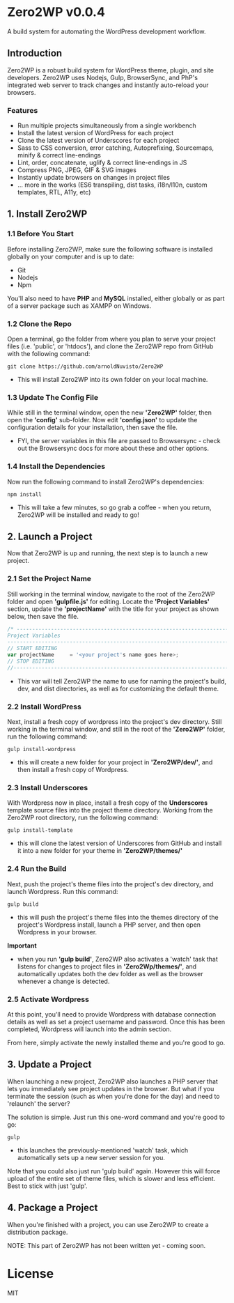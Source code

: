 # Zero2WP v0.0.4
A build system for automating the WordPress development workflow.

## Introduction
Zero2WP is a robust build system for WordPress theme, plugin, and site developers. Zero2WP uses Nodejs, Gulp, BrowserSync, and PhP's integrated web server to track changes and instantly auto-reload your browsers. 

### Features
- Run multiple projects simultaneously from a single workbench
- Install the latest version of WordPress for each project
- Clone the latest version of Underscores for each project
- Sass to CSS conversion, error catching, Autoprefixing, Sourcemaps, minify & correct line-endings
- Lint, order, concatenate, uglify & correct line-endings in JS
- Compress PNG, JPEG, GIF & SVG images
- Instantly update browsers on changes in project files
- ... more in the works (ES6 transpiling, dist tasks, i18n/l10n, custom templates, RTL, A11y, etc)

## 1. Install Zero2WP

### 1.1 Before You Start

Before installing Zero2WP, make sure the following software is installed globally on your computer and is up to date:

- Git
- Nodejs
- Npm

You'll also need to have **PHP** and **MySQL** installed, either globally or as part of a server package such as XAMPP on Windows.

### 1.2 Clone the Repo

Open a terminal, go the folder from where you plan to serve your project files (i.e. 'public', or 'htdocs'), and clone the Zero2WP repo from GitHub with the following command:

```
git clone https://github.com/arnoldNuvisto/Zero2WP
```

- This will install Zero2WP into its own folder on your local machine. 

### 1.3 Update The Config File

While still in the terminal window, open the new **'Zero2WP'** folder, then open the **'config'** sub-folder. Now edit **'config.json'** to update the configuration details for your installation, then save the file.

- FYI, the server variables in this file are passed to Browsersync - check out the Browsersync docs for more about these and other options.

### 1.4 Install the Dependencies

Now run the following command to install Zero2WP's dependencies:

```
npm install
```

- This will take a few minutes, so go grab a coffee - when you return, Zero2WP will be installed and ready to go!

## 2. Launch a Project

Now that Zero2WP is up and running, the next step is to launch a new project.

### 2.1 Set the Project Name 

Still working in the terminal window, navigate to the root of the Zero2WP folder and open **'gulpfile.js'** for editing. Locate the **'Project Variables'** section, update the **'projectName'** with the title for your project as shown below, then save the file.

```javascript
/* -------------------------------------------------------------------------------------------------
Project Variables
-------------------------------------------------------------------------------------------------- */
// START EDITING
var projectName		= '<your project's name goes here>;
// STOP EDITING
//--------------------------------------------------------------------------------------------------
```
- This var will tell Zero2WP the name to use for naming the project's build, dev, and dist directories, as well as for customizing the default theme.

### 2.2 Install WordPress

Next, install a fresh copy of wordpress into the project's dev directory. Still working in the terminal window, and still in the root of the **'Zero2WP'** folder, run the following command:

```
gulp install-wordpress
```
- this will create a new folder for your project in **'Zero2WP/dev/'**, and then install a fresh copy of Wordpress.

### 2.3 Install Underscores

With Wordpress now in place, install a fresh copy of the **Underscores** template source files into the project theme directory. Working from the Zero2WP root directory, run the following command:

``` 
gulp install-template
```

- this will clone the latest version of Underscores from GitHub and install it into a new folder for your theme in **'Zero2WP/themes/'** 


### 2.4 Run the Build

Next, push the project's theme files into the project's dev directory, and launch Wordpress. Run this command:

```
gulp build
```
- this will push the project's theme files into the themes directory of the project's Wordpress install, launch a PHP server, and then open Wordpress in your browser.

**Important**

- when you run **'gulp build'**, Zero2WP also activates a 'watch' task that listens for changes to project files in **'Zero2Wp/themes/'**, and automatically updates both the dev folder as well as the browser whenever a change is detected.

### 2.5 Activate Wordpress

At this point, you'll need to provide Wordpress with database connection details as well as set a project username and password. Once this has been completed, Wordpress will launch into the admin section. 

From here, simply activate the newly installed theme and you're good to go.

## 3. Update a Project

When launching a new project, Zero2WP also launches a PHP server that lets you immediately see project updates in the browser. But what if you terminate the session (such as when you're done for the day) and need to 'relaunch' the server?

The solution is simple. Just run this one-word command and you're good to go:

```
gulp
```
- this launches the previously-mentioned 'watch' task, which automatically sets up a new server session for you.

Note that you could also just run 'gulp build' again. However this will force upload of the entire set of theme files, which is slower and less efficient. Best to stick with just 'gulp'.

## 4. Package a Project

When you're finished with a project, you can use Zero2WP to create a distribution package. 

NOTE: This part of Zero2WP has not been written yet - coming soon.

# License
MIT
